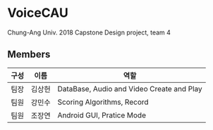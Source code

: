 # VoiceCAU
Chung-Ang Univ. 2018 Capstone Design project, team 4
## Members
구성|이름|역할
---|---|---------
팀장|김상헌|DataBase, Audio and Video Create and Play
팀원|강민수|Scoring Algorithms, Record
팀원|조장연|Android GUI, Pratice Mode

